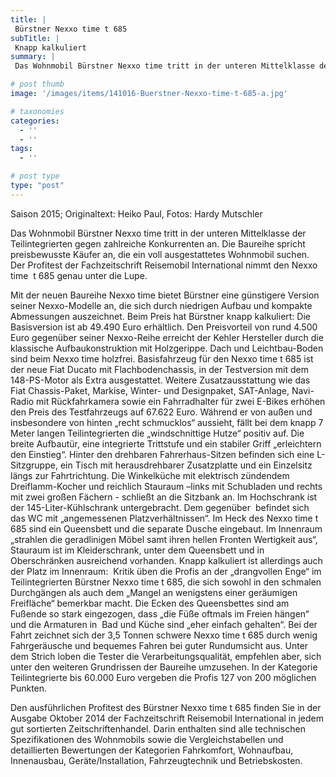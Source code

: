 ```yaml
---
title: |
 Bürstner Nexxo time t 685
subTitle: |
 Knapp kalkuliert
summary: |
 Das Wohnmobil Bürstner Nexxo time tritt in der unteren Mittelklasse der Teilintegrierten gegen zahlreiche Konkurrenten an. Die Baureihe spricht preisbewusste Käufer an, die ein voll ausgestattetes Wohnmobil suchen. Der Profitest der Fachzeitschrift Reisemobil International nimmt den Nexxo time t 685 genau unter die Lupe.

# post thumb
image: '/images/items/141016-Buerstner-Nexxo-time-t-685-a.jpg'

# taxonomies
categories: 
  - ''
  - ''
tags:
  - ''

# post type
type: "post"
---
```


Saison 2015; Originaltext: Heiko Paul, Fotos: Hardy Mutschler  

Das Wohnmobil Bürstner Nexxo time tritt in der unteren Mittelklasse der Teilintegrierten gegen zahlreiche Konkurrenten an. Die Baureihe spricht preisbewusste Käufer an, die ein voll ausgestattetes Wohnmobil suchen. Der Profitest der Fachzeitschrift Reisemobil International nimmt den Nexxo time  t 685 genau unter die Lupe.  

Mit der neuen Baureihe Nexxo time bietet Bürstner eine günstigere Version seiner Nexxo-Modelle an, die sich durch niedrigen Aufbau und kompakte Abmessungen auszeichnet. Beim Preis hat Bürstner knapp kalkuliert: Die Basisversion ist ab 49.490 Euro erhältlich. Den Preisvorteil von rund 4.500 Euro gegenüber seiner Nexxo-Reihe erreicht der Kehler Hersteller durch die klassische Aufbaukonstruktion mit Holzgerippe. Dach und Leichtbau-Boden sind beim Nexxo time holzfrei. Basisfahrzeug für den Nexxo time t 685 ist der neue Fiat Ducato mit Flachbodenchassis, in der Testversion mit dem 148-PS-Motor als Extra ausgestattet. Weitere Zusatzausstattung wie das Fiat Chassis-Paket, Markise, Winter- und Designpaket, SAT-Anlage, Navi-Radio mit Rückfahrkamera sowie ein Fahrradhalter für zwei E-Bikes erhöhen den Preis des Testfahrzeugs auf 67.622 Euro. Während er von außen und insbesondere von hinten „recht schmucklos“ aussieht, fällt bei dem knapp 7 Meter langen Teilintegrierten die „windschnittige Hutze“ positiv auf. Die breite Aufbautür, eine integrierte Trittstufe und ein stabiler Griff „erleichtern den Einstieg“. Hinter den drehbaren Fahrerhaus-Sitzen befinden sich eine L-Sitzgruppe, ein Tisch mit herausdrehbarer Zusatzplatte und ein Einzelsitz längs zur Fahrtrichtung. Die Winkelküche mit elektrisch zündendem Dreiflamm-Kocher und reichlich Stauraum –links mit Schubladen und rechts mit zwei großen Fächern - schließt an die Sitzbank an. Im Hochschrank ist der 145-Liter-Kühlschrank untergebracht. Dem gegenüber  befindet sich das WC mit „angemessenen Platzverhältnissen“. Im Heck des Nexxo time t 685 sind ein Queensbett und die separate Dusche eingebaut. Im Innenraum „strahlen die geradlinigen Möbel samt ihren hellen Fronten Wertigkeit aus“, Stauraum ist im Kleiderschrank, unter dem Queensbett und in Oberschränken ausreichend vorhanden. Knapp kalkuliert ist allerdings auch der Platz im Innenraum:  Kritik üben die Profis an der „drangvollen Enge“ im Teilintegrierten Bürstner Nexxo time t 685, die sich sowohl in den schmalen Durchgängen als auch dem „Mangel an wenigstens einer geräumigen Freifläche“ bemerkbar macht. Die Ecken des Queensbettes sind am Fußende so stark eingezogen, dass „die Füße oftmals im Freien hängen“ und die Armaturen in  Bad und Küche sind „eher einfach gehalten“. Bei der Fahrt zeichnet sich der 3,5 Tonnen schwere Nexxo time t 685 durch wenig Fahrgeräusche und bequemes Fahren bei guter Rundumsicht aus. Unter dem Strich loben die Tester die Verarbeitungsqualität, empfehlen aber, sich unter den weiteren Grundrissen der Baureihe umzusehen. In der Kategorie Teilintegrierte bis 60.000 Euro vergeben die Profis 127 von 200 möglichen Punkten.  

Den ausführlichen Profitest des Bürstner Nexxo time t 685 finden Sie in der Ausgabe Oktober 2014 der Fachzeitschrift Reisemobil International in jedem gut sortierten Zeitschriftenhandel. Darin enthalten sind alle technischen Spezifikationen des Wohnmobils sowie die Vergleichstabellen und detaillierten Bewertungen der Kategorien Fahrkomfort, Wohnaufbau, Innenausbau, Geräte/Installation, Fahrzeugtechnik und Betriebskosten.  

 